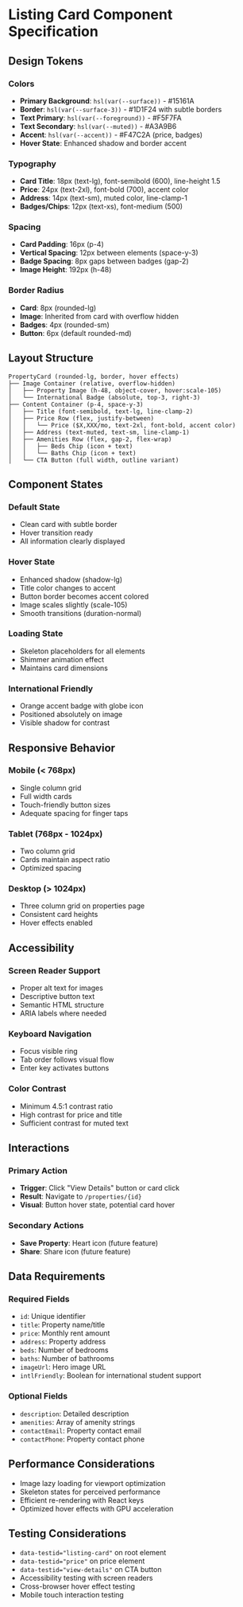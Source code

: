 # Listing Card Component Specification

## Design Tokens

### Colors
- **Primary Background**: `hsl(var(--surface))` - #15161A
- **Border**: `hsl(var(--surface-3))` - #1D1F24 with subtle borders
- **Text Primary**: `hsl(var(--foreground))` - #F5F7FA
- **Text Secondary**: `hsl(var(--muted))` - #A3A9B6
- **Accent**: `hsl(var(--accent))` - #F47C2A (price, badges)
- **Hover State**: Enhanced shadow and border accent

### Typography
- **Card Title**: 18px (text-lg), font-semibold (600), line-height 1.5
- **Price**: 24px (text-2xl), font-bold (700), accent color
- **Address**: 14px (text-sm), muted color, line-clamp-1
- **Badges/Chips**: 12px (text-xs), font-medium (500)

### Spacing
- **Card Padding**: 16px (p-4)
- **Vertical Spacing**: 12px between elements (space-y-3)
- **Badge Spacing**: 8px gaps between badges (gap-2)
- **Image Height**: 192px (h-48)

### Border Radius
- **Card**: 8px (rounded-lg)
- **Image**: Inherited from card with overflow hidden
- **Badges**: 4px (rounded-sm)
- **Button**: 6px (default rounded-md)

## Layout Structure

```
PropertyCard (rounded-lg, border, hover effects)
├── Image Container (relative, overflow-hidden)
│   ├── Property Image (h-48, object-cover, hover:scale-105)
│   └── International Badge (absolute, top-3, right-3)
├── Content Container (p-4, space-y-3)
│   ├── Title (font-semibold, text-lg, line-clamp-2)
│   ├── Price Row (flex, justify-between)
│   │   └── Price ($X,XXX/mo, text-2xl, font-bold, accent color)
│   ├── Address (text-muted, text-sm, line-clamp-1)
│   ├── Amenities Row (flex, gap-2, flex-wrap)
│   │   ├── Beds Chip (icon + text)
│   │   └── Baths Chip (icon + text)
│   └── CTA Button (full width, outline variant)
```

## Component States

### Default State
- Clean card with subtle border
- Hover transition ready
- All information clearly displayed

### Hover State
- Enhanced shadow (shadow-lg)
- Title color changes to accent
- Button border becomes accent colored
- Image scales slightly (scale-105)
- Smooth transitions (duration-normal)

### Loading State
- Skeleton placeholders for all elements
- Shimmer animation effect
- Maintains card dimensions

### International Friendly
- Orange accent badge with globe icon
- Positioned absolutely on image
- Visible shadow for contrast

## Responsive Behavior

### Mobile (< 768px)
- Single column grid
- Full width cards
- Touch-friendly button sizes
- Adequate spacing for finger taps

### Tablet (768px - 1024px)
- Two column grid
- Cards maintain aspect ratio
- Optimized spacing

### Desktop (> 1024px)
- Three column grid on properties page
- Consistent card heights
- Hover effects enabled

## Accessibility

### Screen Reader Support
- Proper alt text for images
- Descriptive button text
- Semantic HTML structure
- ARIA labels where needed

### Keyboard Navigation
- Focus visible ring
- Tab order follows visual flow
- Enter key activates buttons

### Color Contrast
- Minimum 4.5:1 contrast ratio
- High contrast for price and title
- Sufficient contrast for muted text

## Interactions

### Primary Action
- **Trigger**: Click "View Details" button or card click
- **Result**: Navigate to `/properties/{id}`
- **Visual**: Button hover state, potential card hover

### Secondary Actions
- **Save Property**: Heart icon (future feature)
- **Share**: Share icon (future feature)

## Data Requirements

### Required Fields
- `id`: Unique identifier
- `title`: Property name/title
- `price`: Monthly rent amount
- `address`: Property address
- `beds`: Number of bedrooms
- `baths`: Number of bathrooms
- `imageUrl`: Hero image URL
- `intlFriendly`: Boolean for international student support

### Optional Fields
- `description`: Detailed description
- `amenities`: Array of amenity strings
- `contactEmail`: Property contact email
- `contactPhone`: Property contact phone

## Performance Considerations

- Image lazy loading for viewport optimization
- Skeleton states for perceived performance
- Efficient re-rendering with React keys
- Optimized hover effects with GPU acceleration

## Testing Considerations

- `data-testid="listing-card"` on root element
- `data-testid="price"` on price element
- `data-testid="view-details"` on CTA button
- Accessibility testing with screen readers
- Cross-browser hover effect testing
- Mobile touch interaction testing